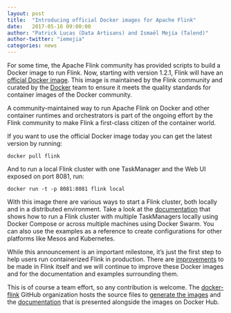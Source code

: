 ```yaml
---
layout: post
title:  "Introducing official Docker images for Apache Flink"
date:   2017-05-16 09:00:00
author: "Patrick Lucas (Data Artisans) and Ismaël Mejía (Talend)"
author-twitter: "iemejia"
categories: news
---
```


For some time, the Apache Flink community has provided scripts to build a Docker image to run Flink. Now, starting with version 1.2.1, Flink will have an [official Docker image](https://hub.docker.com/r/_/flink/). This image is maintained by the Flink community and curated by the [Docker](https://github.com/docker-library/official-images) team to ensure it meets the quality standards for container images of the Docker community.

A community-maintained way to run Apache Flink on Docker and other container runtimes and orchestrators is part of the ongoing effort by the Flink community to make Flink a first-class citizen of the container world.

If you want to use the official Docker image today you can get the latest version by running:

	docker pull flink

And to run a local Flink cluster with one TaskManager and the Web UI exposed on port 8081, run:

	docker run -t -p 8081:8081 flink local

With this image there are various ways to start a Flink cluster, both locally and in a distributed environment. Take a look at the [documentation](https://hub.docker.com/r/_/flink/) that shows how to run a Flink cluster with multiple TaskManagers locally using Docker Compose or across multiple machines using Docker Swarm. You can also use the examples as a reference to create configurations for other platforms like Mesos and Kubernetes.

While this announcement is an important milestone, it’s just the first step to help users run containerized Flink in production. There are [improvements](https://issues.apache.org/jira/issues/?jql=project%20%3D%20FLINK%20AND%20component%20%3D%20Docker%20AND%20resolution%20%3D%20Unresolved%20ORDER%20BY%20due%20ASC%2C%20priority%20DESC%2C%20created%20ASC) to be made in Flink itself and we will continue to improve these Docker images and for the documentation and examples surrounding them.

This is of course a team effort, so any contribution is welcome. The [docker-flink](https://github.com/docker-flink) GitHub organization hosts the source files to [generate the images](https://github.com/docker-flink/docker-flink) and the [documentation](https://github.com/docker-flink/docs/tree/master/flink) that is presented alongside the images on Docker Hub.
